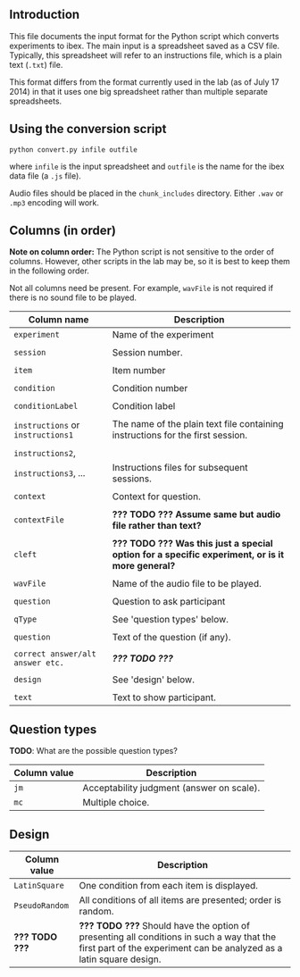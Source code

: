 Introduction
-----
This file documents the input format for the Python script which converts
experiments to ibex. The main input is a spreadsheet saved as a CSV file.
Typically, this spreadsheet will refer to an instructions file, which is a plain
text (`.txt`) file.

This format differs from the format currently used in the lab (as of July 17 2014)
in that it uses one big spreadsheet rather than multiple separate spreadsheets.

Using the conversion script
-----

    python convert.py infile outfile

where `infile` is the input spreadsheet and `outfile` is the name for the ibex
data file (a `.js` file).

Audio files should be placed in the `chunk_includes` directory. Either `.wav`
or `.mp3` encoding will work.

Columns (in order)
-----

**Note on column order:** The Python script is not sensitive to the order
of columns. However, other scripts in the lab may be, so it is best to keep
them in the following order.

Not all columns need be present. For example, `wavFile` is not required if
there is no sound file to be played.

Column name                       | Description
----------------------------------|------------
`experiment`                      | Name of the experiment
                                  |
`session`                         | Session number.
                                  |
`item`                            | Item number
                                  |
`condition`                       | Condition number
                                  |
`conditionLabel`                  | Condition label
                                  |
`instructions` or `instructions1` | The name of the plain text file containing instructions for the first session.
                                  |
`instructions2`,                  |
`instructions3`, ...              | Instructions files for subsequent sessions.
                                  |
`context`                         | Context for question.
                                  |
`contextFile`                     | **??? TODO ??? Assume same but audio file rather than text?**
                                  |
`cleft`                           | **??? TODO ??? Was this just a special option for a specific experiment, or is it more general?**
                                  |
`wavFile`                         | Name of the audio file to be played.
                                  |
`question`                        | Question to ask participant
                                  |
`qType`                           | See 'question types' below.
                                  |
`question`                        | Text of the question (if any).
                                  |
`correct answer/alt answer etc.`  | ***??? TODO ???***
                                  |
`design`                          | See 'design' below.
                                  |
`text`                            | Text to show participant.


Question types
--------------

**TODO**: What are the possible question types?

Column value | Description
-------------|------------
`jm`         | Acceptability judgment (answer on scale).
`mc`         | Multiple choice.


Design
------

Column value      | Description
------------------|------------
`LatinSquare`     | One condition from each item is displayed.
`PseudoRandom`    | All conditions of all items are presented; order is random.
**??? TODO ???**  | **??? TODO ???** Should have the option of presenting all conditions in such a way that the first part of the experiment can be analyzed as a latin square design.
